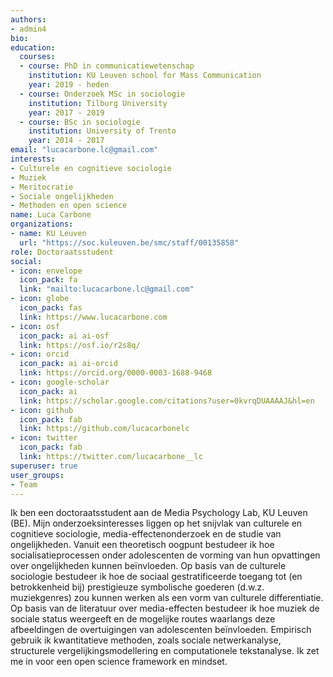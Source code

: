 ```yaml
---
authors:
- admin4
bio: 
education:
  courses:
  - course: PhD in communicatiewetenschap
    institution: KU Leuven school for Mass Communication
    year: 2019 - heden
  - course: Onderzoek MSc in sociologie
    institution: Tilburg University
    year: 2017 - 2019
  - course: BSc in sociologie
    institution: University of Trento
    year: 2014 - 2017
email: "lucacarbone.lc@gmail.com"
interests:
- Culturele en cognitieve sociologie
- Muziek
- Meritocratie
- Sociale ongelijkheden
- Methoden en open science
name: Luca Carbone
organizations:
- name: KU Leuven
  url: "https://soc.kuleuven.be/smc/staff/00135858"
role: Doctoraatsstudent
social:
- icon: envelope
  icon_pack: fa
  link: "mailto:lucacarbone.lc@gmail.com"
- icon: globe
  icon_pack: fas
  link: https://www.lucacarbone.com
- icon: osf
  icon_pack: ai ai-osf
  link: https://osf.io/r2s8q/
- icon: orcid
  icon_pack: ai ai-orcid
  link: https://orcid.org/0000-0003-1688-9468
- icon: google-scholar
  icon_pack: ai
  link: https://scholar.google.com/citations?user=0kvrqDUAAAAJ&hl=en
- icon: github
  icon_pack: fab
  link: https://github.com/lucacarbonelc
- icon: twitter
  icon_pack: fab
  link: https://twitter.com/lucacarbone__lc
superuser: true
user_groups:
- Team
---
```


Ik ben een doctoraatsstudent aan de Media Psychology Lab, KU Leuven (BE). Mijn onderzoeksinteresses liggen op het snijvlak van culturele en cognitieve sociologie, media-effectenonderzoek en de studie van ongelijkheden. Vanuit een theoretisch oogpunt bestudeer ik hoe socialisatieprocessen onder adolescenten de vorming van hun opvattingen over ongelijkheden kunnen beïnvloeden. Op basis van de culturele sociologie bestudeer ik hoe de sociaal gestratificeerde toegang tot (en betrokkenheid bij) prestigieuze symbolische goederen (d.w.z. muziekgenres) zou kunnen werken als een vorm van culturele differentiatie. Op basis van de literatuur over media-effecten bestudeer ik hoe muziek de sociale status weergeeft en de mogelijke routes waarlangs deze afbeeldingen de overtuigingen van adolescenten beïnvloeden. Empirisch gebruik ik kwantitatieve methoden, zoals sociale netwerkanalyse, structurele vergelijkingsmodellering en computationele tekstanalyse. Ik zet me in voor een open science framework en mindset.